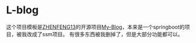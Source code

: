 # L-blog
  这个项目模板是[ZHENFENG13](https://github.com/ZHENFENG13)的开源项目[My-Blog](https://github.com/ZHENFENG13/My-Blog)，本来是一个springboot的项目，被我改成了ssm项目。
  有很多东西被我删掉了，但是大部分功能都可以。
